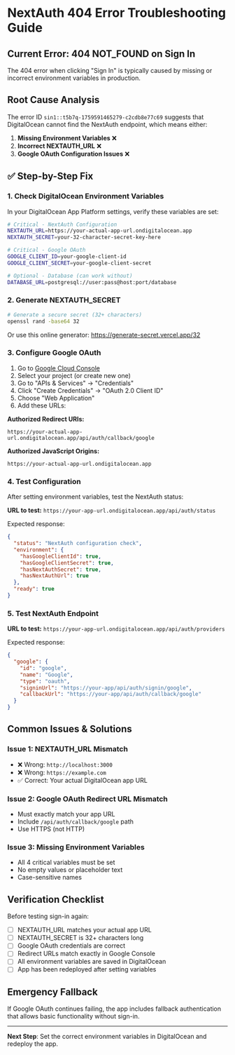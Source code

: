 # NextAuth 404 Error Troubleshooting Guide

## Current Error: 404 NOT_FOUND on Sign In

The 404 error when clicking "Sign In" is typically caused by missing or incorrect environment variables in production.

## Root Cause Analysis

The error ID `sin1::t5b7q-1759591465279-c2cdb8e77c69` suggests that DigitalOcean cannot find the NextAuth endpoint, which means either:

1. **Missing Environment Variables** ❌
2. **Incorrect NEXTAUTH_URL** ❌  
3. **Google OAuth Configuration Issues** ❌

## ✅ Step-by-Step Fix

### 1. Check DigitalOcean Environment Variables

In your DigitalOcean App Platform settings, verify these variables are set:

```bash
# Critical - NextAuth Configuration
NEXTAUTH_URL=https://your-actual-app-url.ondigitalocean.app
NEXTAUTH_SECRET=your-32-character-secret-key-here

# Critical - Google OAuth
GOOGLE_CLIENT_ID=your-google-client-id
GOOGLE_CLIENT_SECRET=your-google-client-secret

# Optional - Database (can work without)
DATABASE_URL=postgresql://user:pass@host:port/database
```

### 2. Generate NEXTAUTH_SECRET

```bash
# Generate a secure secret (32+ characters)
openssl rand -base64 32
```

Or use this online generator: https://generate-secret.vercel.app/32

### 3. Configure Google OAuth

1. Go to [Google Cloud Console](https://console.cloud.google.com/)
2. Select your project (or create new one)
3. Go to "APIs & Services" → "Credentials"
4. Click "Create Credentials" → "OAuth 2.0 Client ID"
5. Choose "Web Application"
6. Add these URLs:

**Authorized Redirect URIs:**
```
https://your-actual-app-url.ondigitalocean.app/api/auth/callback/google
```

**Authorized JavaScript Origins:**
```
https://your-actual-app-url.ondigitalocean.app
```

### 4. Test Configuration

After setting environment variables, test the NextAuth status:

**URL to test:** `https://your-app-url.ondigitalocean.app/api/auth/status`

Expected response:
```json
{
  "status": "NextAuth configuration check",
  "environment": {
    "hasGoogleClientId": true,
    "hasGoogleClientSecret": true,
    "hasNextAuthSecret": true,
    "hasNextAuthUrl": true
  },
  "ready": true
}
```

### 5. Test NextAuth Endpoint

**URL to test:** `https://your-app-url.ondigitalocean.app/api/auth/providers`

Expected response:
```json
{
  "google": {
    "id": "google",
    "name": "Google",
    "type": "oauth",
    "signinUrl": "https://your-app/api/auth/signin/google",
    "callbackUrl": "https://your-app/api/auth/callback/google"
  }
}
```

## Common Issues & Solutions

### Issue 1: NEXTAUTH_URL Mismatch
- ❌ Wrong: `http://localhost:3000`
- ❌ Wrong: `https://example.com` 
- ✅ Correct: Your actual DigitalOcean app URL

### Issue 2: Google OAuth Redirect URL Mismatch
- Must exactly match your app URL
- Include `/api/auth/callback/google` path
- Use HTTPS (not HTTP)

### Issue 3: Missing Environment Variables
- All 4 critical variables must be set
- No empty values or placeholder text
- Case-sensitive names

## Verification Checklist

Before testing sign-in again:

- [ ] NEXTAUTH_URL matches your actual app URL
- [ ] NEXTAUTH_SECRET is 32+ characters long
- [ ] Google OAuth credentials are correct
- [ ] Redirect URLs match exactly in Google Console
- [ ] All environment variables are saved in DigitalOcean
- [ ] App has been redeployed after setting variables

## Emergency Fallback

If Google OAuth continues failing, the app includes fallback authentication that allows basic functionality without sign-in.

---
**Next Step**: Set the correct environment variables in DigitalOcean and redeploy the app.